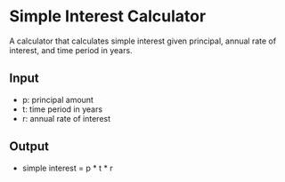 # Simple Interest Calculator

A calculator that calculates simple interest given principal, annual rate of interest, and time period in years.

## Input
- p: principal amount
- t: time period in years
- r: annual rate of interest

## Output
- simple interest = p * t * r

